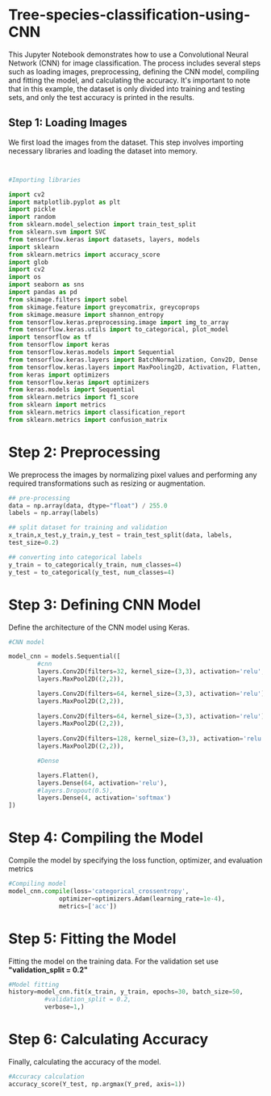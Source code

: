 # Tree-species-classification-using-CNN


This Jupyter Notebook demonstrates how to use a Convolutional Neural Network (CNN) for image classification. The process includes several steps such as loading images, preprocessing, defining the CNN model, compiling and fitting the model, and calculating the accuracy. It's important to note that in this example, the dataset is only divided into training and testing sets, and only the test accuracy is printed in the results.

## Step 1: Loading Images

We first load the images from the dataset. This step involves importing necessary libraries and loading the dataset into memory.

```python


#Importing libraries

import cv2
import matplotlib.pyplot as plt
import pickle
import random
from sklearn.model_selection import train_test_split
from sklearn.svm import SVC
from tensorflow.keras import datasets, layers, models
import sklearn
from sklearn.metrics import accuracy_score
import glob
import cv2
import os
import seaborn as sns
import pandas as pd
from skimage.filters import sobel
from skimage.feature import greycomatrix, greycoprops
from skimage.measure import shannon_entropy
from tensorflow.keras.preprocessing.image import img_to_array
from tensorflow.keras.utils import to_categorical, plot_model
import tensorflow as tf
from tensorflow import keras
from tensorflow.keras.models import Sequential
from tensorflow.keras.layers import BatchNormalization, Conv2D, Dense
from tensorflow.keras.layers import MaxPooling2D, Activation, Flatten, Dropout
from keras import optimizers
from tensorflow.keras import optimizers
from keras.models import Sequential
from sklearn.metrics import f1_score
from sklearn import metrics
from sklearn.metrics import classification_report
from sklearn.metrics import confusion_matrix

```
# Step 2: Preprocessing
We preprocess the images by normalizing pixel values and performing any required transformations such as resizing or augmentation.

```python
## pre-processing
data = np.array(data, dtype="float") / 255.0
labels = np.array(labels)

## split dataset for training and validation
x_train,x_test,y_train,y_test = train_test_split(data, labels,
test_size=0.2)

## converting into categorical labels
y_train = to_categorical(y_train, num_classes=4)
y_test = to_categorical(y_test, num_classes=4)

```

# Step 3: Defining CNN Model
Define the architecture of the CNN model using Keras.

```python
#CNN model

model_cnn = models.Sequential([
        #cnn
        layers.Conv2D(filters=32, kernel_size=(3,3), activation='relu', input_shape=(250,250,3)),
        layers.MaxPool2D((2,2)),

        layers.Conv2D(filters=64, kernel_size=(3,3), activation='relu'),
        layers.MaxPool2D((2,2)),
        
        layers.Conv2D(filters=64, kernel_size=(3,3), activation='relu'),
        layers.MaxPool2D((2,2)),
        
        layers.Conv2D(filters=128, kernel_size=(3,3), activation='relu'),
        layers.MaxPool2D((2,2)),

        #Dense

        layers.Flatten(),
        layers.Dense(64, activation='relu'),
        #layers.Dropout(0.5),
        layers.Dense(4, activation='softmax')             
])
```

# Step 4: Compiling the Model
Compile the model by specifying the loss function, optimizer, and evaluation metrics

```python
#Compiling model
model_cnn.compile(loss='categorical_crossentropy',
              optimizer=optimizers.Adam(learning_rate=1e-4),
              metrics=['acc'])
```

# Step 5: Fitting the Model
Fitting the model on the training data. For the validation set use **"validation_split = 0.2"**

```python
#Model fitting
history=model_cnn.fit(x_train, y_train, epochs=30, batch_size=50, 
          #validation_split = 0.2,
          verbose=1,)
```

# Step 6: Calculating Accuracy
Finally, calculating the accuracy of the model.

```python
#Accuracy calculation
accuracy_score(Y_test, np.argmax(Y_pred, axis=1))
```

